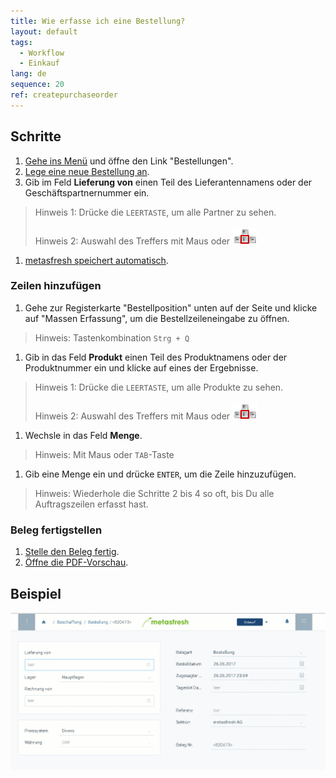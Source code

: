 ```yaml
---
title: Wie erfasse ich eine Bestellung?
layout: default
tags:
  - Workflow
  - Einkauf
lang: de
sequence: 20
ref: createpurchaseorder
---
```


## Schritte

1. [Gehe ins Menü](Menu) und öffne den Link "Bestellungen".
1. [Lege eine neue Bestellung an](Neuer_Datensatz_Fenster_Webui).
1. Gib im Feld **Lieferung von** einen Teil des Lieferantennamens oder der Geschäftspartnernummer ein.
 > Hinweis 1: Drücke die `LEERTASTE`, um alle Partner zu sehen.<br><br>
 > Hinweis 2: Auswahl des Treffers mit Maus oder ![](assets/Workflow_Auftrag_Bis_Rechnung_WebUI-73797.png)

1. [metasfresh speichert automatisch](Speicheranzeige).

### Zeilen hinzufügen
1. Gehe zur Registerkarte "Bestellposition" unten auf der Seite und klicke auf "Massen Erfassung", um die Bestellzeileneingabe zu öffnen.
 > Hinweis: Tastenkombination `Strg + Q`

1. Gib in das Feld **Produkt** einen Teil des Produktnamens oder der Produktnummer ein und klicke auf eines der Ergebnisse.
 > Hinweis 1: Drücke die `LEERTASTE`, um alle Produkte zu sehen.<br><br>
 > Hinweis 2: Auswahl des Treffers mit Maus oder ![](assets/Workflow_Auftrag_Bis_Rechnung_WebUI-73797.png)

1. Wechsle in das Feld **Menge**.
 > Hinweis: Mit Maus oder `TAB`-Taste

1. Gib eine Menge ein und drücke `ENTER`, um die Zeile hinzuzufügen.
 > Hinweis: Wiederhole die Schritte 2 bis 4 so oft, bis Du alle Auftragszeilen erfasst hast.

### Beleg fertigstellen

1. [Stelle den Beleg fertig](BelegverarbeitungFertigstellen).
1. [Öffne die PDF-Vorschau](PDFVorschau).

## Beispiel

![](assets/NeueBestellung.gif)
